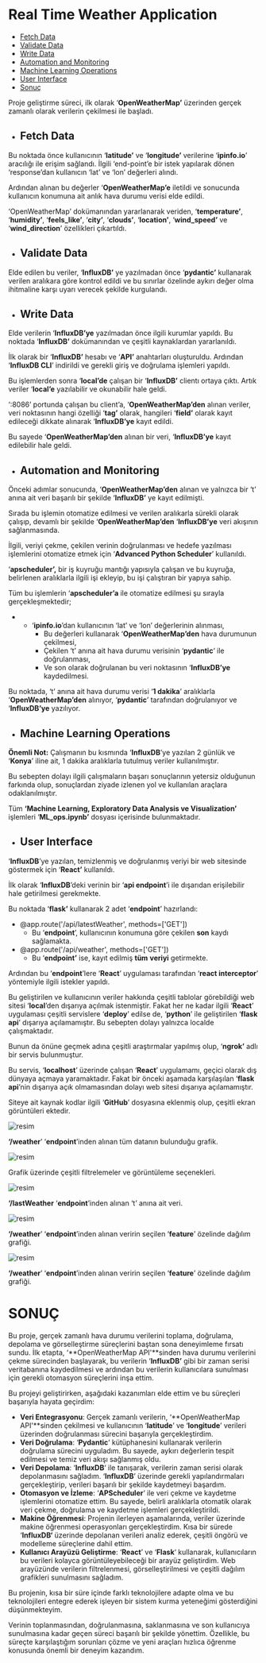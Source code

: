 # Real Time Weather Application

* [Fetch Data](#fetch-data)
* [Validate Data](#validate-data)
* [Write Data](#write-data)
* [Automation and Monitoring](#automation-and-monitoring)
* [Machine Learning Operations](#machine-learning-operations)
* [User Interface](#user-interface)
* [Sonuç](#sonuç)



Proje geliştirme süreci, ilk olarak ‘**OpenWeatherMap’** üzerinden gerçek zamanlı olarak verilerin çekilmesi ile başladı.

- ## Fetch Data

Bu noktada önce kullanıcının ‘**latitude’** ve ‘**longitude’** verilerine ‘**ipinfo.io**’ aracılığı ile erişim sağlandı. İlgili ‘end-point’e bir istek yapılarak dönen ‘response’dan kullanıcın ‘lat’ ve ‘lon’ değerleri alındı.

Ardından alınan bu değerler ‘**OpenWeatherMap’e** iletildi ve sonucunda kullanıcın konumuna ait anlık hava durumu verisi elde edildi.

‘OpenWeatherMap’ dokümanından yararlanarak veriden, ‘**temperature’**, ‘**humidity’**, ‘**feels_like’**, ‘**city’**, ‘**clouds’**, ‘**location’**, ‘**wind_speed’** ve ‘**wind_direction**’ özellikleri çıkartıldı.

- ## Validate Data

Elde edilen bu veriler, ‘**InfluxDB’** ye yazılmadan önce ‘**pydantic’** kullanarak verilen aralıkara göre kontrol edildi ve bu sınırlar özelinde aykırı değer olma ihitmaline karşı uyarı verecek şekilde kurgulandı.

- ## Write Data

Elde verilerin ‘**InfluxDB’ye** yazılmadan önce ilgili kurumlar yapıldı. Bu noktada ‘**InfluxDB’** dokümanından ve çeşitli kaynaklardan yararlanıldı.

İlk olarak bir ‘**InfluxDB’** hesabı ve ‘**API’** anahtarları oluşturuldu. Ardından ‘**InfluxDB CLI**’ indirildi ve gerekli giriş ve doğrulama işlemleri yapıldı.

Bu işlemlerden sonra ‘**local’de** çalışan bir ‘**InfluxDB’** clientı ortaya çıktı. Artık veriler ‘**local’e** yazılabilir ve okunabilir hale geldi.

‘:8086’ portunda çalışan bu client’a, ‘**OpenWeatherMap’den** alınan veriler, veri noktasının hangi özelliği ‘**tag’** olarak, hangileri ‘**field’** olarak kayıt edileceği dikkate alınarak ‘**InfluxDB’ye** kayıt edildi.

Bu sayede ‘**OpenWeatherMap’den** alınan bir veri, ‘**InfluxDB’ye** kayıt edilebilir hale geldi.

- ## Automation and Monitoring

Önceki adımlar sonucunda, ‘**OpenWeatherMap’den** alınan ve yalnızca bir ‘t’ anına ait veri başarılı bir şekilde ‘**InfluxDB’** ye kayıt edilmişti.

Sırada bu işlemin otomatize edilmesi ve verilen aralıkarla sürekli olarak çalışıp, devamlı bir şekilde ‘**OpenWeatherMap’den** ‘**InfluxDB’ye** veri akışının sağlanmasında.

İlgili, veriyi çekme, çekilen verinin doğrulanması ve hedefe yazılması işlemlerini otomatize etmek için ‘**Advanced Python Scheduler**’ kullanıldı.

‘**apscheduler’,** bir iş kuyruğu mantığı yapısıyla çalışan ve bu kuyruğa, belirlenen aralıklarla ilgili işi ekleyip, bu işi çalıştıran bir yapıya sahip.

Tüm bu işlemlerin ‘**apscheduler’a** ile otomatize edilmesi şu sırayla gerçekleşmektedir;

- - ‘**ipinfo.io**’dan kullanıcının ‘lat’ ve ‘lon’ değerlerinin alınması,
    - Bu değerleri kullanarak ‘**OpenWeatherMap’den** hava durumunun çekilmesi,
    - Çekilen ‘t’ anına ait hava durumu verisinin ‘**pydantic**‘ ile doğrulanması,
    - Ve son olarak doğrulanan bu veri noktasının ‘**InfluxDB’ye** kaydedilmesi.

Bu noktada, ‘t’ anına ait hava durumu verisi ‘**1 dakika**’ aralıklarla ‘**OpenWeatherMap’den** alınıyor, ‘**pydantic**’ tarafından doğrulanıyor ve ‘**InfluxDB’ye** yazılıyor.

- ## Machine Learning Operations

**Önemli Not:** Çalışmanın bu kısmında ‘**InfluxDB**’ye yazılan 2 günlük ve ‘**Konya**’ iline ait, 1 dakika aralıklarla tutulmuş veriler kullanılmıştır.

Bu sebepten dolayı ilgili çalışmaların başarı sonuçlarının yetersiz olduğunun farkında olup, sonuçlardan ziyade izlenen yol ve kullanılan araçlara odaklanılmıştır.

Tüm **‘Machine Learning, Exploratory Data Analysis ve Visualization’** işlemleri ‘**ML_ops.ipynb’** dosyası içerisinde bulunmaktadır.

- ## User Interface

‘**InfluxDB**’ye yazılan, temizlenmiş ve doğrulanmış veriyi bir web sitesinde göstermek için ‘**React’** kullanıldı.

İlk olarak ‘**InfluxDB**’deki verinin bir ‘**api endpoint**’i ile dışarıdan erişilebilir hale getirilmesi gerekmekte.

Bu noktada ‘**flask’** kullanarak 2 adet ‘**endpoint**’ hazırlandı:

- @app.route('/api/latestWeather', methods=\['GET'\])
  - Bu ‘**endpoint**’, kullanıcının konumuna göre çekilen **son** kaydı sağlamakta.
- @app.route('/api/weather', methods=\['GET'\])
  - Bu ‘**endpoint’** ise, kayıt edilmiş **tüm** **veriyi** getirmekte.

Ardından bu ‘**endpoint**’lere ‘**React**’ uygulaması tarafından ‘**react interceptor**’ yöntemiyle ilgili istekler yapıldı.

Bu geliştirilen ve kullanıcının veriler hakkında çeşitli tablolar görebildiği web sitesi ‘**local**’den dışarıya açılmak istenmiştir. Fakat her ne kadar ilgili ‘**React**’ uygulaması çeşitli servislere ‘**deploy**’ edilse de, ‘**python**’ ile geliştirilen ‘**flask api**’ dışarıya açılamamıştır. Bu sebepten dolayı yalnızca localde çalışmaktadır.

Bunun da önüne geçmek adına çeşitli araştırmalar yapılmış olup, ‘**ngrok’** adlı bir servis bulunmuştur.

Bu servis, ‘**localhost**’ üzerinde çalışan ‘**React**’ uygulamamı, geçici olarak dış dünyaya açmaya yaramaktadır. Fakat bir önceki aşamada karşılaşılan ‘**flask api**’nin dışarıya açık olmamasından dolayı web sitesi dışarıya açılamamıştır.

Siteye ait kaynak kodlar ilgili ‘**GitHub**’ dosyasına eklenmiş olup, çeşitli ekran görüntüleri ektedir.

![resim](https://github.com/user-attachments/assets/5a96b225-ffb8-4633-b569-c78b2a6668fc)

**‘/weather**’ ‘**endpoint**’inden alınan tüm datanın bulunduğu grafik.


![resim](https://github.com/user-attachments/assets/a4b31612-ebfd-4354-9419-2cb2f71ee6d0)

Grafik üzerinde çeşitli filtrelemeler ve görüntüleme seçenekleri.


![resim](https://github.com/user-attachments/assets/9e168069-1f24-4031-b5b0-e2fbdb3638c3)

**‘/lastWeather** ‘**endpoint**’inden alınan ‘t’ anına ait veri.


![resim](https://github.com/user-attachments/assets/7edbc7ab-5758-42d1-bdc7-c337a8d255cf)

**‘/weather**’ ‘**endpoint**’inden alınan veririn seçilen ‘**feature**’ özelinde dağılım grafiği.


![resim](https://github.com/user-attachments/assets/fb70b519-149d-43c4-85a6-f7c15af07c25)

**‘/weather**’ ‘**endpoint**’inden alınan veririn seçilen ‘**feature**’ özelinde dağılım grafiği.


# SONUÇ

Bu proje, gerçek zamanlı hava durumu verilerini toplama, doğrulama, depolama ve görselleştirme süreçlerini baştan sona deneyimleme fırsatı sundu. İlk etapta, ‘**OpenWeatherMap API'**sinden hava durumu verilerini çekme sürecinden başlayarak, bu verilerin ‘**InfluxDB’** gibi bir zaman serisi veritabanına kaydedilmesi ve ardından bu verilerin kullanıcılara sunulması için gerekli otomasyon süreçlerini inşa ettim.

Bu projeyi geliştirirken, aşağıdaki kazanımları elde ettim ve bu süreçleri başarıyla hayata geçirdim:

- **Veri Entegrasyonu**: Gerçek zamanlı verilerin, ‘**OpenWeatherMap API'**sinden çekilmesi ve kullanıcının ‘**latitude**’ ve ‘**longitude**’ verileri üzerinden doğrulanması sürecini başarıyla gerçekleştirdim.
- **Veri Doğrulama**: ‘**Pydantic**‘ kütüphanesini kullanarak verilerin doğrulama sürecini uyguladım. Bu sayede, aykırı değerlerin tespit edilmesi ve temiz veri akışı sağlanmış oldu.
- **Veri Depolama**: ‘**InfluxDB**‘ ile tanışarak, verilerin zaman serisi olarak depolanmasını sağladım. ‘**InfluxDB**’ üzerinde gerekli yapılandırmaları gerçekleştirip, verileri başarılı bir şekilde kaydetmeyi başardım.
- **Otomasyon ve İzleme**: ‘**APScheduler**‘ ile veri çekme ve kaydetme işlemlerini otomatize ettim. Bu sayede, belirli aralıklarla otomatik olarak veri çekme, doğrulama ve kaydetme işlemleri gerçekleştirildi.
- **Makine Öğrenmesi**: Projenin ilerleyen aşamalarında, veriler üzerinde makine öğrenmesi operasyonları gerçekleştirdim. Kısa bir sürede ‘**InfluxDB‘** üzerinde depolanan verileri analiz ederek, çeşitli öngörü ve modelleme süreçlerine dahil ettim.
- **Kullanıcı Arayüzü Geliştirme**: ‘**React**’ ve ‘**Flask**‘ kullanarak, kullanıcıların bu verileri kolayca görüntüleyebileceği bir arayüz geliştirdim. Web arayüzünde verilerin filtrelenmesi, görselleştirilmesi ve çeşitli dağılım grafikleri sunulmasını sağladım.

Bu projenin, kısa bir süre içinde farklı teknolojilere adapte olma ve bu teknolojileri entegre ederek işleyen bir sistem kurma yeteneğimi gösterdiğini düşünmekteyim.

Verinin toplanmasından, doğrulanmasına, saklanmasına ve son kullanıcıya sunulmasına kadar geçen süreci başarılı bir şekilde yönettim. Özellikle, bu süreçte karşılaştığım sorunları çözme ve yeni araçları hızlıca öğrenme konusunda önemli bir deneyim kazandım.
